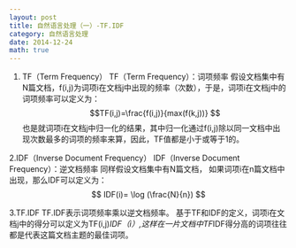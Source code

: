 ```yaml
---
layout: post
title: 自然语言处理（一）-TF.IDF
category: 自然语言处理
date: 2014-12-24
math: true
---
```


<!-- more -->

1. TF（Term Frequency）
    TF（Term Frequency）：词项频率
    假设文档集中有N篇文档，f(i,j)为词项i在文档j中出现的频率（次数），于是，词项i在文档j中的词项频率可以定义为：
    $$TF(i,j)=\frac{f(i,j)}{max(f(k,j))} $$     也是就词项i在文档j中归一化的结果，其中归一化通过f(i,j)除以同一文档中出现次数最多的词项的频率来算，因此，TF值都是小于或等于1的。

2.IDF（Inverse Document Frequency）
    IDF（Inverse Document Frequency）：逆文档频率
    同样假设文档集中有N篇文档， 如果词项i在n篇文档中出现，那么IDF可以定义为：
   $$ IDF(i)= \log (\frac{N}{n}) $$

3.TF.IDF
    TF.IDF表示词项频率乘以逆文档频率。
    基于TF和IDF的定义，词项i在文档j中的得分可以定义为TF(i,j)*IDF（i）,这样在一片文档中TF*IDF得分高的词项往往都是代表这篇文档主题的最佳词项。













